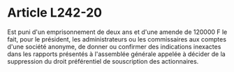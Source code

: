 # Article L242-20

Est puni d'un emprisonnement de deux ans et d'une amende de 120000 F le fait, pour le président, les administrateurs ou les commissaires aux comptes d'une société anonyme, de donner ou confirmer des indications inexactes dans les rapports présentés à l'assemblée générale appelée à décider de la suppression du droit préférentiel de souscription des actionnaires.
